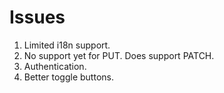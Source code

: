 # Issues

1. Limited i18n support.
1. No support yet for PUT. Does support PATCH.
1. Authentication.
1. Better toggle buttons.